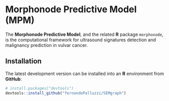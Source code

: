 # Morphonode Predictive Model (MPM)
The **Morphonode Predictive Model**, and the related **R** package `morphonode`, is the computational framework for ultrasound signatures detection and malignancy prediction in vulvar cancer.

## Installation

The latest development version can be installed into an **R** environment from **GitHub**:

``` r
# install.packages("devtools")
devtools::install_github("fernandoPalluzzi/SEMgraph")
```

